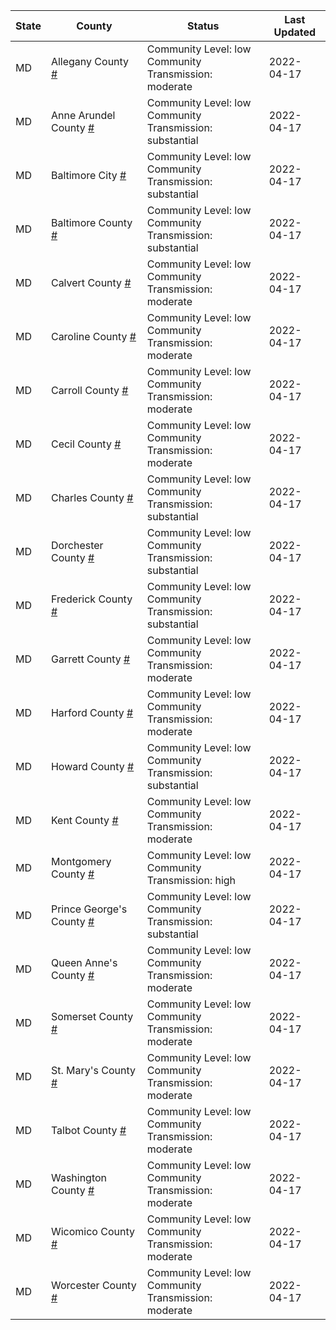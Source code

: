 State | County | Status | Last Updated
--- | --- | --- | --- 
MD | Allegany County <a href="#allegany_county">#</a> | <a name="allegany_county"></a>Community Level: low<br/>Community Transmission: moderate | 2022-04-17
MD | Anne Arundel County <a href="#anne_arundel_county">#</a> | <a name="anne_arundel_county"></a>Community Level: low<br/>Community Transmission: substantial | 2022-04-17
MD | Baltimore City <a href="#baltimore_city">#</a> | <a name="baltimore_city"></a>Community Level: low<br/>Community Transmission: substantial | 2022-04-17
MD | Baltimore County <a href="#baltimore_county">#</a> | <a name="baltimore_county"></a>Community Level: low<br/>Community Transmission: substantial | 2022-04-17
MD | Calvert County <a href="#calvert_county">#</a> | <a name="calvert_county"></a>Community Level: low<br/>Community Transmission: moderate | 2022-04-17
MD | Caroline County <a href="#caroline_county">#</a> | <a name="caroline_county"></a>Community Level: low<br/>Community Transmission: moderate | 2022-04-17
MD | Carroll County <a href="#carroll_county">#</a> | <a name="carroll_county"></a>Community Level: low<br/>Community Transmission: moderate | 2022-04-17
MD | Cecil County <a href="#cecil_county">#</a> | <a name="cecil_county"></a>Community Level: low<br/>Community Transmission: moderate | 2022-04-17
MD | Charles County <a href="#charles_county">#</a> | <a name="charles_county"></a>Community Level: low<br/>Community Transmission: substantial | 2022-04-17
MD | Dorchester County <a href="#dorchester_county">#</a> | <a name="dorchester_county"></a>Community Level: low<br/>Community Transmission: substantial | 2022-04-17
MD | Frederick County <a href="#frederick_county">#</a> | <a name="frederick_county"></a>Community Level: low<br/>Community Transmission: substantial | 2022-04-17
MD | Garrett County <a href="#garrett_county">#</a> | <a name="garrett_county"></a>Community Level: low<br/>Community Transmission: moderate | 2022-04-17
MD | Harford County <a href="#harford_county">#</a> | <a name="harford_county"></a>Community Level: low<br/>Community Transmission: moderate | 2022-04-17
MD | Howard County <a href="#howard_county">#</a> | <a name="howard_county"></a>Community Level: low<br/>Community Transmission: substantial | 2022-04-17
MD | Kent County <a href="#kent_county">#</a> | <a name="kent_county"></a>Community Level: low<br/>Community Transmission: moderate | 2022-04-17
MD | Montgomery County <a href="#montgomery_county">#</a> | <a name="montgomery_county"></a>Community Level: low<br/>Community Transmission: high | 2022-04-17
MD | Prince George's County <a href="#prince_george's_county">#</a> | <a name="prince_george's_county"></a>Community Level: low<br/>Community Transmission: substantial | 2022-04-17
MD | Queen Anne's County <a href="#queen_anne's_county">#</a> | <a name="queen_anne's_county"></a>Community Level: low<br/>Community Transmission: moderate | 2022-04-17
MD | Somerset County <a href="#somerset_county">#</a> | <a name="somerset_county"></a>Community Level: low<br/>Community Transmission: moderate | 2022-04-17
MD | St. Mary's County <a href="#st._mary's_county">#</a> | <a name="st._mary's_county"></a>Community Level: low<br/>Community Transmission: moderate | 2022-04-17
MD | Talbot County <a href="#talbot_county">#</a> | <a name="talbot_county"></a>Community Level: low<br/>Community Transmission: moderate | 2022-04-17
MD | Washington County <a href="#washington_county">#</a> | <a name="washington_county"></a>Community Level: low<br/>Community Transmission: moderate | 2022-04-17
MD | Wicomico County <a href="#wicomico_county">#</a> | <a name="wicomico_county"></a>Community Level: low<br/>Community Transmission: moderate | 2022-04-17
MD | Worcester County <a href="#worcester_county">#</a> | <a name="worcester_county"></a>Community Level: low<br/>Community Transmission: moderate | 2022-04-17

